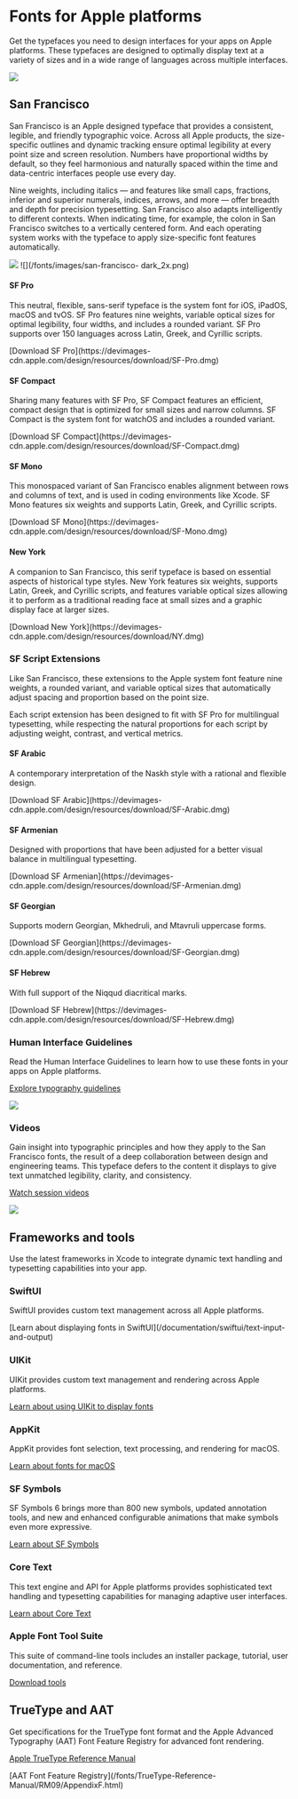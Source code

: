 # Fonts for Apple platforms

Get the typefaces you need to design interfaces for your apps on Apple
platforms. These typefaces are designed to optimally display text at a variety
of sizes and in a wide range of languages across multiple interfaces.

![](/fonts/images/fonts-hero-large_2x.png)

## San Francisco

San Francisco is an Apple designed typeface that provides a consistent,
legible, and friendly typographic voice. Across all Apple products, the size-
specific outlines and dynamic tracking ensure optimal legibility at every
point size and screen resolution. Numbers have proportional widths by default,
so they feel harmonious and naturally spaced within the time and data-centric
interfaces people use every day.

Nine weights, including italics — and features like small caps, fractions,
inferior and superior numerals, indices, arrows, and more — offer breadth and
depth for precision typesetting. San Francisco also adapts intelligently to
different contexts. When indicating time, for example, the colon in San
Francisco switches to a vertically centered form. And each operating system
works with the typeface to apply size-specific font features automatically.

![](/fonts/images/san-francisco-light_2x.png) ![](/fonts/images/san-francisco-
dark_2x.png)

#### SF Pro

This neutral, flexible, sans-serif typeface is the system font for iOS,
iPadOS, macOS and tvOS. SF Pro features nine weights, variable optical sizes
for optimal legibility, four widths, and includes a rounded variant. SF Pro
supports over 150 languages across Latin, Greek, and Cyrillic scripts.

[Download SF Pro](https://devimages-
cdn.apple.com/design/resources/download/SF-Pro.dmg)

#### SF Compact

Sharing many features with SF Pro, SF Compact features an efficient, compact
design that is optimized for small sizes and narrow columns. SF Compact is the
system font for watchOS and includes a rounded variant.

[Download SF Compact](https://devimages-
cdn.apple.com/design/resources/download/SF-Compact.dmg)

#### SF Mono

This monospaced variant of San Francisco enables alignment between rows and
columns of text, and is used in coding environments like Xcode. SF Mono
features six weights and supports Latin, Greek, and Cyrillic scripts.

[Download SF Mono](https://devimages-
cdn.apple.com/design/resources/download/SF-Mono.dmg)

#### New York

A companion to San Francisco, this serif typeface is based on essential
aspects of historical type styles. New York features six weights, supports
Latin, Greek, and Cyrillic scripts, and features variable optical sizes
allowing it to perform as a traditional reading face at small sizes and a
graphic display face at larger sizes.

[Download New York](https://devimages-
cdn.apple.com/design/resources/download/NY.dmg)

### SF Script Extensions

Like San Francisco, these extensions to the Apple system font feature nine
weights, a rounded variant, and variable optical sizes that automatically
adjust spacing and proportion based on the point size.

Each script extension has been designed to fit with SF Pro for multilingual
typesetting, while respecting the natural proportions for each script by
adjusting weight, contrast, and vertical metrics.

#### SF Arabic

A contemporary interpretation of the Naskh style with a rational and flexible
design.

[Download SF Arabic](https://devimages-
cdn.apple.com/design/resources/download/SF-Arabic.dmg)

#### SF Armenian

Designed with proportions that have been adjusted for a better visual balance
in multilingual typesetting.

[Download SF Armenian](https://devimages-
cdn.apple.com/design/resources/download/SF-Armenian.dmg)

#### SF Georgian

Supports modern Georgian, Mkhedruli, and Mtavruli uppercase forms.

[Download SF Georgian](https://devimages-
cdn.apple.com/design/resources/download/SF-Georgian.dmg)

#### SF Hebrew

With full support of the Niqqud diacritical marks.

[Download SF Hebrew](https://devimages-
cdn.apple.com/design/resources/download/SF-Hebrew.dmg)

### Human Interface Guidelines

Read the Human Interface Guidelines to learn how to use these fonts in your
apps on Apple platforms.

[Explore typography guidelines](/design/human-interface-guidelines/typography)

![](/fonts/images/hig-typography_2x.png)

### Videos

Gain insight into typographic principles and how they apply to the San
Francisco fonts, the result of a deep collaboration between design and
engineering teams. This typeface defers to the content it displays to give
text unmatched legibility, clarity, and consistency.

[Watch session videos](/videos/all-videos/?q=font)

![](/fonts/images/session-videos_2x.jpg)

## Frameworks and tools

Use the latest frameworks in Xcode to integrate dynamic text handling and
typesetting capabilities into your app.

### SwiftUI

SwiftUI provides custom text management across all Apple platforms.

[Learn about displaying fonts in SwiftUI](/documentation/swiftui/text-input-
and-output)

### UIKit

UIKit provides custom text management and rendering across Apple platforms.

[Learn about using UIKit to display
fonts](/documentation/uikit/text_display_and_fonts/)

### AppKit

AppKit provides font selection, text processing, and rendering for macOS.

[Learn about fonts for macOS](/documentation/appkit/fonts/)

### SF Symbols

SF Symbols 6 brings more than 800 new symbols, updated annotation tools, and
new and enhanced configurable animations that make symbols even more
expressive.

[Learn about SF Symbols](/sf-symbols/)

### Core Text

This text engine and API for Apple platforms provides sophisticated text
handling and typesetting capabilities for managing adaptive user interfaces.

[Learn about Core Text](/documentation/coretext/)

### Apple Font Tool Suite

This suite of command-line tools includes an installer package, tutorial, user
documentation, and reference.

[Download tools](/download/all/?q=font)

## TrueType and AAT

Get specifications for the TrueType font format and the Apple Advanced
Typography (AAT) Font Feature Registry for advanced font rendering.

[Apple TrueType Reference Manual](/fonts/TrueType-Reference-Manual/)

[AAT Font Feature Registry](/fonts/TrueType-Reference-
Manual/RM09/AppendixF.html)

